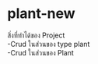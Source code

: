 # plant-new
สิ่งที่ทำได้ของ Project <br />
  -Crud ในส่วนของ type plant <br />
  -Crud ในส่วนของ Plant <br />


